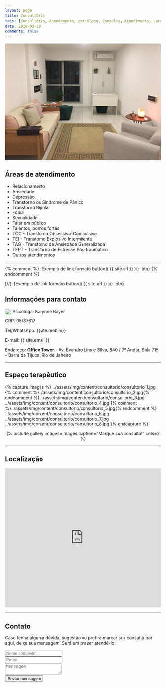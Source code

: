 ```yaml
---
layout: page
title: Consultório
tags: [Consultório, Agendamento, psicóloga, Consulta, Atendimento, Localização]
date: 2019-03-29
comments: false
---
```


![Foto](../assets/img/content/consultorio/consultorio_1.jpg)  

## Áreas de atendimento

* Relacionamento
* Ansiedade
* Depressão
* Transtorno ou Síndrome de Pânico
* Transtorno Bipolar
* Fobia
* Sexualidade
* Falar em público
* Talentos, pontos fortes
* TOC - Transtorno Obsessivo-Compulsivo
* TEI - Transtorno Explosivo Intermitente
* TAG - Transtorno de Ansiedade Generalizada
* TEPT - Transtorno de Estresse Pós-traumático
* Outros atendimentos

---

{% comment %}
[Exemplo de link formato button]( {{ site.url }} ){: .btn}
{% endcomment %}

[//]: [Exemplo de link formato button]( {{ site.url }} ){: .btn}

## Informações para contato

<img style="width: 20px; height: 18px;float: left;" src="{{ site.url }}/favicon-psicologia-50x50.png">&nbsp;Psicóloga: Karynne Bayer

<i class="fas fa-brain fa-lg"></i> CRP: 05/37617

<i class="fab fa-whatsapp fa-lg"></i> Tel/WhatsApp: {{site.mobile}}

<i class="fas fa-envelope fa-lg"></i> E-mail: {{ site.email }}

<i class="fas fa-map-marker-alt fa-lg"></i> Endereço: **Office Tower** - Av. Evandro Lins e Silva, 840 / 7º Andar, Sala 715 - Barra da Tijuca, Rio de Janeiro

---

## Espaço terapêutico

{% capture images %}
    ../assets/img/content/consultorio/consultorio_1.jpg
    {% comment %}../assets/img/content/consultorio/consultorio_2.jpg{% endcomment %}
    ../assets/img/content/consultorio/consultorio_3.jpg
    ../assets/img/content/consultorio/consultorio_4.jpg
    {% comment %}../assets/img/content/consultorio/consultorio_5.jpg{% endcomment %}
    ../assets/img/content/consultorio/consultorio_6.jpg
    ../assets/img/content/consultorio/consultorio_7.jpg
    ../assets/img/content/consultorio/consultorio_8.jpg
{% endcapture %}
<div style="text-align: center;">{% include gallery images=images caption="Marque sua consulta!" cols=2 %}</div>

---

## Localização

<iframe src="https://www.google.com/maps/embed?pb=!1m18!1m12!1m3!1d486.36577377518364!2d-43.32650881377901!3d-23.003743731981494!2m3!1f0!2f0!3f0!3m2!1i1024!2i768!4f13.1!3m3!1m2!1s0x9bd0a6cce79395%3A0x187f417d257fc2b3!2sOffice+Tower!5e0!3m2!1spt-BR!2sbr!4v1554051902313!5m2!1spt-BR!2sbr" width="100%" height="450" frameborder="0" style="border:0" allowfullscreen></iframe>

---

## Contato

<p>Caso tenha alguma dúvida, sugestão ou prefira marcar sua consulta por aqui, deixe sua mensagem. Será um prazer atendê-lo.</p>

<form method="post" action="https://formspree.io/{{ site.email }}">
  <div class="row">
    <div class="6u 12u$(mobile)"><input type="text" name="Nome" placeholder="Nome completo: " /></div>
    <div class="6u$ 12u$(mobile)"><input type="text" name="Email" placeholder="Email: " /></div>
    <div class="12u$">
      <textarea name="Mensagem" placeholder="Mensagem"></textarea>
    </div>
    <div class="12u$">
      <input type="submit" value="Enviar mensagem" />
    </div>
  </div>
</form>